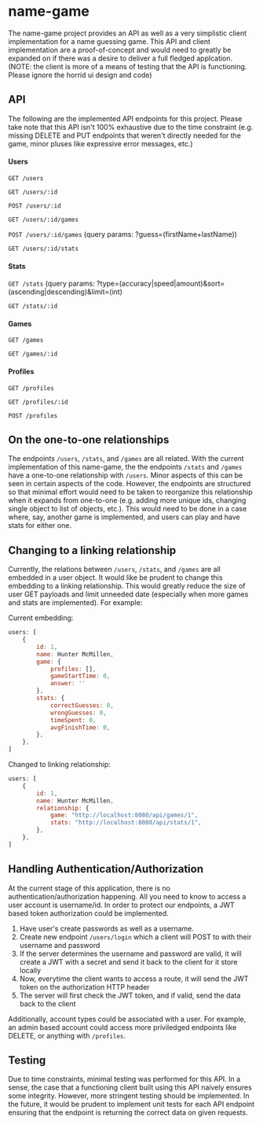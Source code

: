 # name-game
The name-game project provides an API as well as a very simplistic client implementation for a name guessing game. This API and client implementation are a proof-of-concept and would need to greatly be expanded on if there was a desire to deliver a full fledged applcation. (NOTE: the client is more of a means of testing that the API is functioning. Please ignore the horrid ui design and code)
## API
The following are the implemented API endpoints for this project. Please take note that this API isn't 100% exhaustive due to the time constraint (e.g. missing DELETE and PUT endpoints that weren't directly needed for the game, minor pluses like expressive error messages, etc.)
#### Users
`GET /users`

`GET /users/:id`

`POST /users/:id`

`GET /users/:id/games` 

`POST /users/:id/games` (query params: ?guess=(firstName+lastName))

`GET /users/:id/stats`

#### Stats
`GET /stats` (query params: ?type=(accuracy|speed|amount)&sort=(ascending|descending)&limit=(int)

`GET /stats/:id`

#### Games
`GET /games`

`GET /games/:id`

#### Profiles
`GET /profiles`

`GET /profiles/:id`

`POST /profiles`

## On the one-to-one relationships
The endpoints `/users`, `/stats`, and `/games` are all related. With the current implementation of this name-game, the the endpoints `/stats` and `/games` have a one-to-one relationship with `/users`. Minor aspects of this can be seen in certain aspects of the code. However, the endpoints are structured so that minimal effort would need to be taken to reorganize this relationship when it expands from one-to-one (e.g. adding more unique ids, changing single object to list of objects, etc.). This would need to be done in a case where, say, another game is implemented, and users can play and have stats for either one.

## Changing to a linking relationship
Currently, the relations between `/users`, `/stats`, and `/games` are all embedded in a user object. It would like be prudent to change this embedding to a linking relationship. This would greatly reduce the size of user GET payloads and limit unneeded date (especially when more games and stats are implemented). For example:

Current embedding:
```js
users: [
    {
        id: 1,
        name: Hunter McMillen,
        game: {
            profiles: [],
            gameStartTime: 0,
            answer: ''
        },
        stats: {
            correctGuesses: 0,
            wrongGuesses: 0,
            timeSpent: 0,
            avgFinishTime: 0,
        },
    },
]
```
Changed to linking relationship:
```js
users: [
    {
        id: 1,
        name: Hunter McMillen,
        relationship: {
            game: "http://localhost:8080/api/games/1",
            stats: "http://localhost:8080/api/stats/1",
        },
    },
]
```

## Handling Authentication/Authorization
At the current stage of this application, there is no authentication/authorization happening. All you need to know to access a user account is username/id. In order to protect our endpoints, a JWT based token authorization could be implemented.
1. Have user's create passwords as well as a username.
2. Create new endpoint `/users/login` which a client will POST to with their username and password 
3. If the server determines the username and password are valid, it will create a JWT with a secret and send it back to the client for it store locally
4. Now, everytime the client wants to access a route, it will send the JWT token on the authorization HTTP header
5. The server will first check the JWT token, and if valid, send the data back to the client

Additionally, account types could be associated with a user. For example, an admin based account could access more priviledged endpoints like DELETE, or anything with `/profiles`.

## Testing
Due to time constraints, minimal testing was performed for this API. In a sense, the case that a functioning client built using this API naively ensures some integrity. However, more stringent testing should be implemented. In the future, it would be prudent to implement unit tests for each API endpoint ensuring that the endpoint is returning the correct data on given requests.
